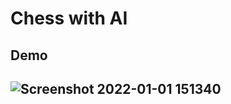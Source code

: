 <h1> Chess with AI <h2>
  
  
  
  
<h2> Demo <h2>


![Screenshot 2022-01-01 151340](https://user-images.githubusercontent.com/26770454/147862035-e77c2511-0f24-4b4f-b34b-88bd312a8794.png)
